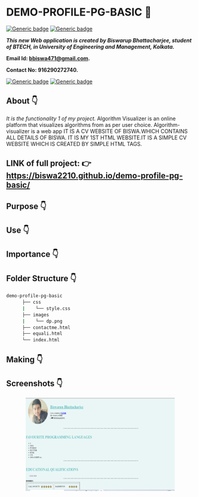 
# DEMO-PROFILE-PG-BASIC :star_struck:

[![Generic badge](https://img.shields.io/badge/advance-html5-red)](https://shields.io/) [![Generic badge](https://img.shields.io/badge/advance-css3-green)](https://shields.io/) 

***This new Web application is created by Biswarup Bhattacharjee, student of BTECH, in University of Engineering and Management, Kolkata.***

**Email Id: bbiswa471@gmail.com.** 

**Contact No: 916290272740.** 

[![Generic badge](https://img.shields.io/badge/contact%20me-facebook-blue)](https://www.facebook.com/biswarup.bhattacharjee.5811) [![Generic badge](https://img.shields.io/badge/visit%20my%20projects%20-github-brightgreen)](https://github.com/biswa2210)

## About :point_down: 
*It is the functionality 1 of my project.* Algorithm Visualizer is an online platform that visualizes algorithms from as per user choice. Algorithm-visualizer is a web app IT IS A CV WEBSITE OF BISWA.WHICH CONTAINS ALL DETAILS OF BISWA.
IT IS MY 1ST HTML WEBSITE.IT IS A SIMPLE CV WEBSITE WHICH IS CREATED BY SIMPLE HTML TAGS.
## LINK of full project: :point_right: https://biswa2210.github.io/demo-profile-pg-basic/
## Purpose :point_down:

## Use :point_down:

## Importance :point_down:

## Folder Structure :point_down:
```bash
demo-profile-pg-basic
      ├── css
      |    └── style.css
      ├── images
      |    └── dp.png
      ├── contactme.html
      ├── equali.html
      └── index.html

```                    
## Making :point_down:

## Screenshots :point_down: 
<div align="center">
<a href="pg.PNG"><img src="pg.PNG" width="400" height= "250"></a>
</div>

